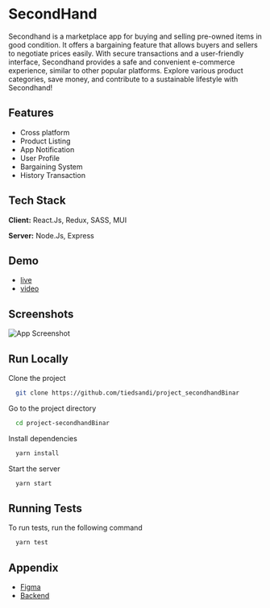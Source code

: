 # SecondHand

Secondhand is a marketplace app for buying and selling pre-owned items in good condition. It offers a bargaining feature that allows buyers and sellers to negotiate prices easily. With secure transactions and a user-friendly interface, Secondhand provides a safe and convenient e-commerce experience, similar to other popular platforms. Explore various product categories, save money, and contribute to a sustainable lifestyle with Secondhand!

## Features

- Cross platform
- Product Listing
- App Notification
- User Profile
- Bargaining System
- History Transaction

## Tech Stack

**Client:** React.Js, Redux, SASS, MUI

**Server:** Node.Js, Express

## Demo

- [live](https://secondhand-2022.netlify.app/)
- [video](https://www.youtube.com/watch?v=eB3ACmA-Y48&feature=youtu.be)

## Screenshots

![App Screenshot](public/demo.png)

## Run Locally

Clone the project

```bash
  git clone https://github.com/tiedsandi/project_secondhandBinar
```

Go to the project directory

```bash
  cd project-secondhandBinar
```

Install dependencies

```bash
  yarn install
```

Start the server

```bash
  yarn start
```

## Running Tests

To run tests, run the following command

```bash
  yarn test
```

## Appendix

<!-- Figma -->

- [Figma](https://www.figma.com/design/XO4Jl1CvPaGdDx08R9EOvJ/SecondHand?node-id=133-4762&t=Q6EsEWiELrZr4Av6-1)
- [Backend](https://github.com/aribrilliantsyah/seconndhand-finalproject)
